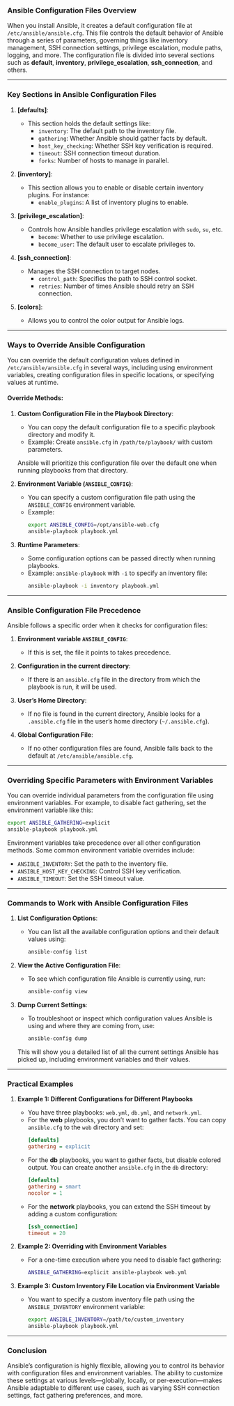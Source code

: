 ### **Ansible Configuration Files Overview**

When you install Ansible, it creates a default configuration file at `/etc/ansible/ansible.cfg`. This file controls the default behavior of Ansible through a series of parameters, governing things like inventory management, SSH connection settings, privilege escalation, module paths, logging, and more. The configuration file is divided into several sections such as **default**, **inventory**, **privilege_escalation**, **ssh_connection**, and others.

---

### **Key Sections in Ansible Configuration Files**

1. **[defaults]**:
   - This section holds the default settings like:
     - `inventory`: The default path to the inventory file.
     - `gathering`: Whether Ansible should gather facts by default.
     - `host_key_checking`: Whether SSH key verification is required.
     - `timeout`: SSH connection timeout duration.
     - `forks`: Number of hosts to manage in parallel.

2. **[inventory]**:
   - This section allows you to enable or disable certain inventory plugins. For instance:
     - `enable_plugins`: A list of inventory plugins to enable.

3. **[privilege_escalation]**:
   - Controls how Ansible handles privilege escalation with `sudo`, `su`, etc.
     - `become`: Whether to use privilege escalation.
     - `become_user`: The default user to escalate privileges to.

4. **[ssh_connection]**:
   - Manages the SSH connection to target nodes.
     - `control_path`: Specifies the path to SSH control socket.
     - `retries`: Number of times Ansible should retry an SSH connection.

5. **[colors]**:
   - Allows you to control the color output for Ansible logs.

---

### **Ways to Override Ansible Configuration**

You can override the default configuration values defined in `/etc/ansible/ansible.cfg` in several ways, including using environment variables, creating configuration files in specific locations, or specifying values at runtime.

#### **Override Methods**:

1. **Custom Configuration File in the Playbook Directory**:
   - You can copy the default configuration file to a specific playbook directory and modify it.
   - Example: Create `ansible.cfg` in `/path/to/playbook/` with custom parameters.
   
   Ansible will prioritize this configuration file over the default one when running playbooks from that directory.

2. **Environment Variable (`ANSIBLE_CONFIG`)**:
   - You can specify a custom configuration file path using the `ANSIBLE_CONFIG` environment variable.
   - Example:
     ```bash
     export ANSIBLE_CONFIG=/opt/ansible-web.cfg
     ansible-playbook playbook.yml
     ```

3. **Runtime Parameters**:
   - Some configuration options can be passed directly when running playbooks.
   - Example: `ansible-playbook` with `-i` to specify an inventory file:
     ```bash
     ansible-playbook -i inventory playbook.yml
     ```

---

### **Ansible Configuration File Precedence**

Ansible follows a specific order when it checks for configuration files:

1. **Environment variable `ANSIBLE_CONFIG`**:
   - If this is set, the file it points to takes precedence.
   
2. **Configuration in the current directory**:
   - If there is an `ansible.cfg` file in the directory from which the playbook is run, it will be used.

3. **User’s Home Directory**:
   - If no file is found in the current directory, Ansible looks for a `.ansible.cfg` file in the user’s home directory (`~/.ansible.cfg`).

4. **Global Configuration File**:
   - If no other configuration files are found, Ansible falls back to the default at `/etc/ansible/ansible.cfg`.

---

### **Overriding Specific Parameters with Environment Variables**

You can override individual parameters from the configuration file using environment variables. For example, to disable fact gathering, set the environment variable like this:

```bash
export ANSIBLE_GATHERING=explicit
ansible-playbook playbook.yml
```

Environment variables take precedence over all other configuration methods. Some common environment variable overrides include:

- `ANSIBLE_INVENTORY`: Set the path to the inventory file.
- `ANSIBLE_HOST_KEY_CHECKING`: Control SSH key verification.
- `ANSIBLE_TIMEOUT`: Set the SSH timeout value.

---

### **Commands to Work with Ansible Configuration Files**

1. **List Configuration Options**:
   - You can list all the available configuration options and their default values using:
     ```bash
     ansible-config list
     ```

2. **View the Active Configuration File**:
   - To see which configuration file Ansible is currently using, run:
     ```bash
     ansible-config view
     ```

3. **Dump Current Settings**:
   - To troubleshoot or inspect which configuration values Ansible is using and where they are coming from, use:
     ```bash
     ansible-config dump
     ```

   This will show you a detailed list of all the current settings Ansible has picked up, including environment variables and their values.

---

### **Practical Examples**

1. **Example 1: Different Configurations for Different Playbooks**
   - You have three playbooks: `web.yml`, `db.yml`, and `network.yml`.
   - For the **web** playbooks, you don’t want to gather facts. You can copy `ansible.cfg` to the `web` directory and set:
     ```ini
     [defaults]
     gathering = explicit
     ```
   - For the **db** playbooks, you want to gather facts, but disable colored output. You can create another `ansible.cfg` in the `db` directory:
     ```ini
     [defaults]
     gathering = smart
     nocolor = 1
     ```
   - For the **network** playbooks, you can extend the SSH timeout by adding a custom configuration:
     ```ini
     [ssh_connection]
     timeout = 20
     ```

2. **Example 2: Overriding with Environment Variables**
   - For a one-time execution where you need to disable fact gathering:
     ```bash
     ANSIBLE_GATHERING=explicit ansible-playbook web.yml
     ```

3. **Example 3: Custom Inventory File Location via Environment Variable**
   - You want to specify a custom inventory file path using the `ANSIBLE_INVENTORY` environment variable:
     ```bash
     export ANSIBLE_INVENTORY=/path/to/custom_inventory
     ansible-playbook playbook.yml
     ```

---

### **Conclusion**

Ansible’s configuration is highly flexible, allowing you to control its behavior with configuration files and environment variables. The ability to customize these settings at various levels—globally, locally, or per-execution—makes Ansible adaptable to different use cases, such as varying SSH connection settings, fact gathering preferences, and more.

